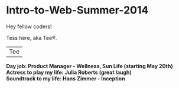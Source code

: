 Intro-to-Web-Summer-2014
========================

Hey fellow coders!

Tess here, aka Tee&reg;.  

<table>
    <tr>
        <td>Tee</td>
    </tr>
</table>

<b>Day job:<b/> Product Manager - Wellness, Sun Life (starting May 20th)<br/>
<b>Actress to play my life:<b/> Julia Roberts (great laugh) <br/>
<b>Soundtrack to my life:<b/> Hans Zimmer - Inception 

